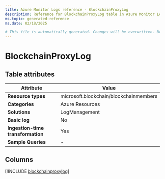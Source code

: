 ```yaml
---
title: Azure Monitor Logs reference - BlockchainProxyLog
description: Reference for BlockchainProxyLog table in Azure Monitor Logs.
ms.topic: generated-reference
ms.date: 02/18/2025

# This file is automatically generated. Changes will be overwritten. Do not change this file directly.
---
```


# BlockchainProxyLog




## Table attributes

|Attribute|Value|
|---|---|
|**Resource types**|microsoft.blockchain/blockchainmembers|
|**Categories**|Azure Resources|
|**Solutions**| LogManagement|
|**Basic log**|No|
|**Ingestion-time transformation**|Yes|
|**Sample Queries**|-|



## Columns
  
[!INCLUDE [blockchainproxylog](~/reusable-content/ce-skilling/azure/includes/azure-monitor/reference/tables/blockchainproxylog-include.md)]
